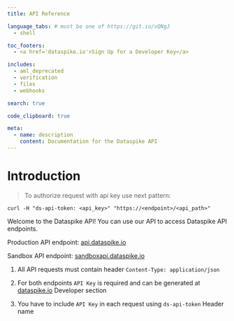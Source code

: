 ```yaml
---
title: API Reference

language_tabs: # must be one of https://git.io/vQNgJ
  - shell

toc_footers:
  - <a href='dataspike.io'>Sign Up for a Developer Key</a>

includes:
  - aml_deprecated
  - verification
  - files
  - webhooks

search: true

code_clipboard: true

meta:
  - name: description
    content: Documentation for the Dataspike API
---
```


# Introduction

> To authorize request with api key use next pattern:

```shell
curl -H "ds-api-token: <api_key>" "https://<endpoint>/<api_path>"
```

Welcome to the Dataspike API! You can use our API to access Dataspike API endpoints.

Production API endpoint: [api.dataspike.io](api.dataspike.io)

Sandbox API endpoint: [sandboxapi.dataspike.io](sandboxapi.dataspike.io)

1. All API requests must contain header `Content-Type: application/json`

2. For both endpoints `API Key` is required and can be generated at [dataspike.io](dataspike.io) Developer section

3. You have to include `API Key` in each request using `ds-api-token` Header name
